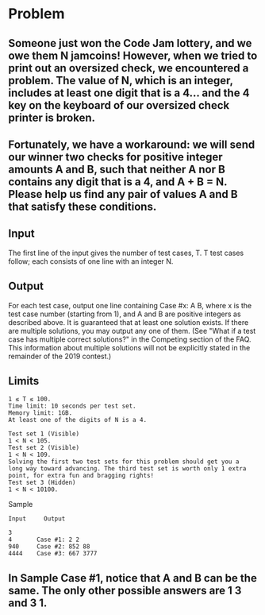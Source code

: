 # Problem
## Someone just won the Code Jam lottery, and we owe them N jamcoins! However, when we tried to print out an oversized check, we encountered a problem. The value of N, which is an integer, includes at least one digit that is a 4... and the 4 key on the keyboard of our oversized check printer is broken.
## Fortunately, we have a workaround: we will send our winner two checks for positive integer amounts A and B, such that neither A nor B contains any digit that is a 4, and A + B = N. Please help us find any pair of values A and B that satisfy these conditions.
## Input
The first line of the input gives the number of test cases, T. T test cases follow; each consists of one line with an integer N.
## Output
For each test case, output one line containing Case #x: A B, where x is the test case number (starting from 1), and A and B are positive integers as described above.
It is guaranteed that at least one solution exists. If there are multiple solutions, you may output any one of them. (See "What if a test case has multiple correct solutions?" in the Competing section of the FAQ. This information about multiple solutions will not be explicitly stated in the remainder of the 2019 contest.)
## Limits
```
1 ≤ T ≤ 100.
Time limit: 10 seconds per test set.
Memory limit: 1GB.
At least one of the digits of N is a 4.
```

```
Test set 1 (Visible)
1 < N < 105.
Test set 2 (Visible)
1 < N < 109.
Solving the first two test sets for this problem should get you a
long way toward advancing. The third test set is worth only 1 extra
point, for extra fun and bragging rights!
Test set 3 (Hidden)
1 < N < 10100.
```
Sample
```
Input     Output 
 
3
4       Case #1: 2 2
940     Case #2: 852 88
4444    Case #3: 667 3777
```
  
## In Sample Case #1, notice that A and B can be the same. The only other possible answers are 1 3 and 3 1.
